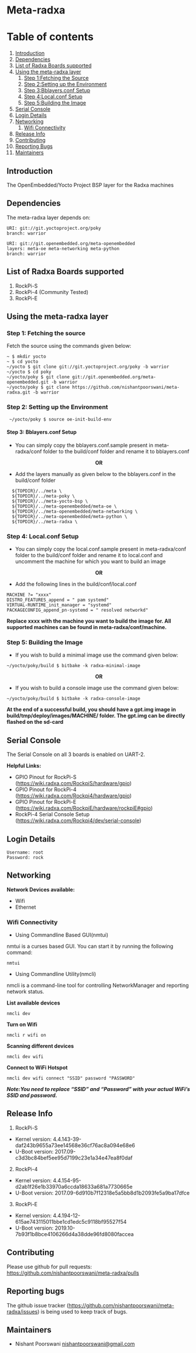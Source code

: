 # Meta-radxa

# Table of contents

1. [Introduction](#introduction)
2. [Dependencies](#dependencies)
3. [List of Radxa Boards supported](#list_of_boards_supported)
4. [Using the meta-radxa layer](#meta_radxa_usage)
    1. [Step 1:Fetching the Source](#source_fetch)
    2. [Step 2:Setting up the Environment](#setup)
    3. [Step 3:Bblayers.conf Setup](#bblayers.conf_setup)
    4. [Step 4:Local.conf Setup](#local.conf_setup)
    5. [Step 5:Building the Image](#build_image)
5. [Serial Console](#serial_console)
6. [Login Details](#login)
7. [Networking](#networking)
    1. [Wifi Connectivity](#wifi)
8. [Release Info](#release_info)
9. [Contributing](#contributing)
10. [Reporting Bugs](#bugs)
11. [Maintainers](#maintainers)


## Introduction <a name="introduction"></a>

The OpenEmbedded/Yocto Project BSP layer for the Radxa machines

## Dependencies <a name="dependencies"></a>

The meta-radxa layer depends on:

	URI: git://git.yoctoproject.org/poky
	branch: warrior
    
	URI: git://git.openembedded.org/meta-openembedded
	layers: meta-oe meta-networking meta-python
	branch: warrior

## List of Radxa Boards supported <a name="list_of_boards_supported"></a>

1) RockPi-S
2) RockPi-4 (Community Tested)
3) RockPi-E

## Using the meta-radxa layer <a name="meta_radxa_usage"></a>

### Step 1: Fetching the source <a name="source_fetch"></a>

Fetch the source using the commands given below:

<pre><code>~ $ mkdir yocto
~ $ cd yocto
~/yocto $ git clone git://git.yoctoproject.org/poky -b warrior
~/yocto $ cd poky
~/yocto/poky $ git clone git://git.openembedded.org/meta-openembedded.git -b warrior
~/yocto/poky $ git clone https://github.com/nishantpoorswani/meta-radxa.git -b warrior
</code></pre>

### Step 2: Setting up the Environment <a name="setup"></a>

<pre><code> ~/yocto/poky $ source oe-init-build-env
</code></pre>

#### Step 3: Bblayers.conf Setup <a name="bblayers.conf_setup"></a>

* You can simply copy the bblayers.conf.sample present in meta-radxa/conf folder to the build/conf folder and rename it to bblayers.conf

<div align="center"><b>OR</b></div>

* Add the layers manually as given below to the bblayers.conf in the build/conf folder

<pre><code>  ${TOPDIR}/../meta \
  ${TOPDIR}/../meta-poky \
  ${TOPDIR}/../meta-yocto-bsp \
  ${TOPDIR}/../meta-openembedded/meta-oe \
  ${TOPDIR}/../meta-openembedded/meta-networking \
  ${TOPDIR}/../meta-openembedded/meta-python \
  ${TOPDIR}/../meta-radxa \
</code></pre>

### Step 4: Local.conf Setup <a name="local.conf_setup"></a>

* You can simply copy the local.conf.sample present in meta-radxa/conf folder to the build/conf folder and rename it to local.conf and uncomment the machine for which you want to build an image

<div align="center"><b>OR</b></div>

* Add the following lines in the build/conf/local.conf

```
MACHINE ?= "xxxx"
DISTRO_FEATURES_append = " pam systemd"
VIRTUAL-RUNTIME_init_manager = "systemd"
PACKAGECONFIG_append_pn-systemd = " resolved networkd"
```

**Replace xxxx with the machine you want to build the image for. All supported machines can be found in meta-radxa/conf/machine.**

### Step 5: Building the Image <a name="build_image"></a>

* If you wish to build a minimal image use the command given below:
```
~/yocto/poky/build $ bitbake -k radxa-minimal-image
```
<div align="center"><b>OR</b></div>

* If you wish to build a console image use the command given below:

```
~/yocto/poky/build $ bitbake -k radxa-console-image
```

**At the end of a successful build, you should have a gpt.img image in build/tmp/deploy/images/MACHINE/ folder. The gpt.img can be directly flashed on the sd-card**

## Serial Console <a name="serial_console"></a>

The Serial Console on all 3 boards is enabled on UART-2.

**Helpful Links:**

+ GPIO Pinout for RockPi-S (https://wiki.radxa.com/RockpiS/hardware/gpio)
+ GPIO Pinout for RockPi-4 (https://wiki.radxa.com/Rockpi4/hardware/gpio)
+ GPIO Pinout for RockPi-E (https://wiki.radxa.com/RockpiE/hardware/rockpiE#gpio)
+ RockPi-4 Serial Console Setup (https://wiki.radxa.com/Rockpi4/dev/serial-console)

## Login Details <a name="login"></a>

```
Username: root
Password: rock
```

## Networking <a name="networking"></a>

**Network Devices available:**

+ Wifi
+ Ethernet

### Wifi Connectivity <a name="wifi"></a>

+ Using Commandline Based GUI(nmtui)

nmtui is a curses based GUI. You can start it by running the following command:

```
nmtui
```

+ Using Commandline Utility(nmcli)

nmcli is a command-line tool for controlling NetworkManager and reporting network status.

**List available devices**

```
nmcli dev
```

**Turn on Wifi**

```
nmcli r wifi on
```

**Scanning different devices**

```
nmcli dev wifi
```

**Connect to WiFi Hotspot**

```
nmcli dev wifi connect "SSID" password "PASSWORD"
```

***Note:You need to replace “SSID” and “Password” with your actual WiFi’s SSID and password.***

## Release Info <a name="release_info"></a>

1. RockPi-S

+ Kernel version: 4.4.143-39-daf243b9655a73ee14568e36cf76ac8a094e68e6
+ U-Boot version: 2017.09-c3d3bc84bef5ee95d7199c23e1a34e47ea8f0daf

2. RockPi-4

+ Kernel version: 4.4.154-95-d2ab1f26e1b33970a6ccda18633a681a7730665e
+ U-Boot version: 2017.09-6d910b7f12318e5a5bb8d1b2093fe5a9ba17dfce

3. RockPi-E

+ Kernel version: 4.4.194-12-615ae743115011bbe1cd1edc5c9118bf95527f54
+ U-Boot version: 2019.10-7b93f1b8bce4106266d4a38dde96fd8080faccea

## Contributing <a name="contributing"></a>

Please use github for pull requests: https://github.com/nishantpoorswani/meta-radxa/pulls

## Reporting bugs <a name="bugs"></a>

The github issue tracker (https://github.com/nishantpoorswani/meta-radxa/issues) is being used to keep track of bugs.

## Maintainers <a name="maintainers"></a>

* Nishant Poorswani <nishantpoorswani@gmail.com>

